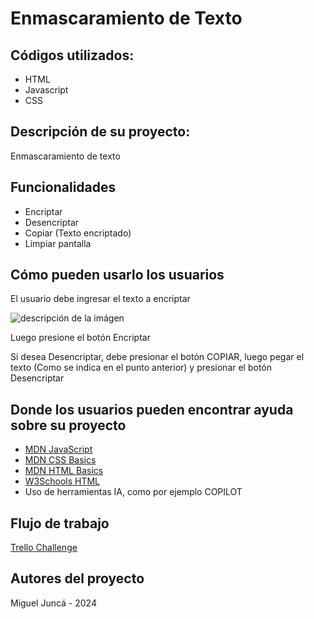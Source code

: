 <!DOCTYPE html>
<html lang="es">
<head>
    <meta charset="UTF-8">
    <meta name="viewport" content="width=device-width, initial-scale=1.0">
    <title>Enmascaramiento de Texto</title>
    <style>
        /* Aquí puedes agregar tus estilos CSS */
    </style>
</head>
<body>
    <h1>Enmascaramiento de Texto</h1>
    <h2>Códigos utilizados:</h2>
    <ul>
        <li>HTML</li>
        <li>Javascript</li>
        <li>CSS</li>
    </ul>
    <h2>Descripción de su proyecto:</h2>
    <p>Enmascaramiento de texto</p>
    <h2>Funcionalidades</h2>
    <ul>
        <li>Encriptar</li>
        <li>Desencriptar</li>
        <li>Copiar (Texto encriptado)</li>
        <li>Limpiar pantalla</li>
    </ul>
    <h2>Cómo pueden usarlo los usuarios</h2>
    <p>El usuario debe ingresar el texto a encriptar</p>
    <img src="https://github.com/user-attachments/assets/bea6f528-febb-4024-9430-c2fe1c6bd270" alt="descripción de la imágen">
    <p>Luego presione el botón Encriptar</p>
    <p>Si desea Desencriptar, debe presionar el botón COPIAR, luego pegar el texto (Como se indica en el punto anterior) y presionar el botón Desencriptar</p>
    <h2>Donde los usuarios pueden encontrar ayuda sobre su proyecto</h2>
    <ul>
        <li><a href="https://developer.mozilla.org/es/docs/Web/JavaScript">MDN JavaScript</a></li>
        <li><a href="https://developer.mozilla.org/es/docs/Learn/Getting_started_with_the_web/CSS_basics">MDN CSS Basics</a></li>
        <li><a href="https://developer.mozilla.org/es/docs/Learn/Getting_started_with_the_web/HTML_basics">MDN HTML Basics</a></li>
        <li><a href="https://www.w3schools.com/html/">W3Schools HTML</a></li>
        <li>Uso de herramientas IA, como por ejemplo COPILOT</li>
    </ul>
    <h2>Flujo de trabajo</h2>
    <p><a href="https://trello.com/b/wlsOlNcf/trello-challengue">Trello Challenge</a></p>
    <h2>Autores del proyecto</h2>
    <p>Miguel Juncá - 2024</p>
</body>
</html>
